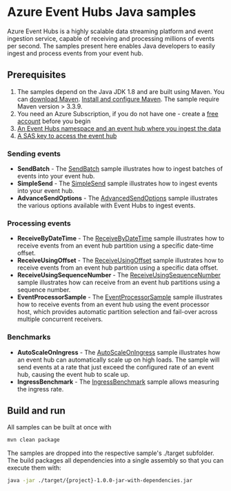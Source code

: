 # Azure Event Hubs Java samples

Azure Event Hubs is a highly scalable data streaming platform and event ingestion service, capable of receiving and processing millions of events per second. The samples present here enables Java developers to easily ingest and process events from your event hub.

## Prerequisites

1.	The samples depend on the Java JDK 1.8 and are built using Maven. You can [download Maven](https://maven.apache.org/download.cgi). [Install and configure Maven](https://maven.apache.org/install.html). The sample require Maven version > 3.3.9. 
2.	You need an Azure Subscription, if you do not have one - create a [free account](https://azure.microsoft.com/free/?ref=microsoft.com&utm_source=microsoft.com&utm_medium=docs&utm_campaign=visualstudio) before you begin
3.	[An Event Hubs namespace and an event hub where you ingest the data](https://docs.microsoft.com/azure/event-hubs/event-hubs-create)
4.	[A SAS key to access the event hub](https://docs.microsoft.com/azure/event-hubs/event-hubs-create#SAS)

### Sending events

* **SendBatch** - The [SendBatch](./Basic/SendBatch) sample illustrates how to ingest batches of events into your event hub.
* **SimpleSend** - The [SimpleSend](./Basic/SimpleSend) sample illustrates how to ingest events into your event hub.
* **AdvanceSendOptions** - The [AdvancedSendOptions](./Basic/AdvancedSendOptions) sample illustrates the various options available with Event Hubs to ingest events.
 
### Processing events

* **ReceiveByDateTime** - The [ReceiveByDateTime](./Basic/ReceiveByDateTime) sample illustrates how to receive events from an event hub partition using a specific date-time offset.
* **ReceiveUsingOffset** - The [ReceiveUsingOffset](./Basic/ReceiveUsingOffset) sample illustrates how to receive events from an event hub partition using a specific data offset.
* **ReceiveUsingSequenceNumber** - The [ReceiveUsingSequenceNumber](./Basic/ReceiveUsingSequenceNumber) sample illustrates how can receive from an event hub partitions using a sequence number.
* **EventProcessorSample** - The [EventProcessorSample](./Basic/EventProcessorSample) sample illustrates how to receive events from an event hub using the event processor host, which provides automatic partition selection and fail-over across multiple concurrent receivers.


### Benchmarks

* **AutoScaleOnIngress** - The [AutoScaleOnIngress](./Benchmarks/AutoScaleOnIngress) sample illustrates how an event hub can automatically scale up on high loads. The sample will send events at a rate that just exceed the configured rate of an event hub, causing the event hub to scale up.
* **IngressBenchmark** - The [IngressBenchmark](./Benchmarks/IngressBenchmark) sample allows measuring the ingress rate. 

## Build and run

All samples can be built at once with

```bash
mvn clean package
```

The samples are dropped into the respective sample's ./target subfolder. The build packages all dependencies into a single assembly so that you can execute them with:

```bash
java -jar ./target/{project}-1.0.0-jar-with-dependencies.jar
```